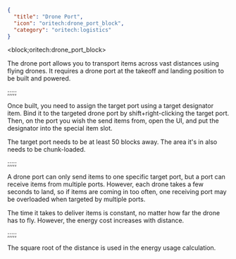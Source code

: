 ```json
{
  "title": "Drone Port",
  "icon": "oritech:drone_port_block",
  "category": "oritech:logistics"
}
```

<block;oritech:drone_port_block>

The drone port allows you to transport items across vast distances using flying drones. It requires a drone port at the takeoff
and landing position to be built and powered.

;;;;;

Once built, you need to assign the target port using a target designator item. Bind it to the targeted drone port by shift+right-clicking the
target port. Then, on the port you wish the send items from, open the UI, and put the designator into the special item slot.


The target port needs to be at least 50 blocks away. The area it's in also needs to be chunk-loaded.

;;;;;

A drone port can only send items to one specific target port, but a port can receive items from multiple ports. However, each drone
takes a few seconds to land, so if items are coming in too often, one receiving port may be overloaded when targeted by multiple ports.


The time it takes to deliver items is constant, no matter how far the drone has to fly. However, the energy cost increases with distance. 

;;;;;

The square root of the distance is used in the energy usage calculation.